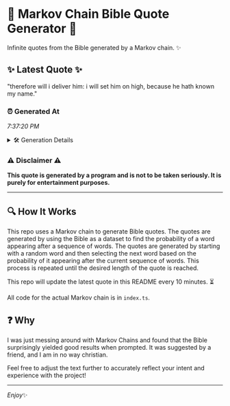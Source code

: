 # 📖 Markov Chain Bible Quote Generator 📖

Infinite quotes from the Bible generated by a Markov chain. ✨

## ✨ Latest Quote ✨
"therefore will i deliver him: i will set him on high, because he hath known my name."

### ⏰ Generated At
*7:37:20 PM*

<details>
    <summary>🛠️ Generation Details</summary>
    <p>
        <strong>🌱 Seed:</strong> therefore<br>
        <strong>🔄 Iterations:</strong> 16<br>
        <strong>📜 Context History:</strong><br>[ therefore ]: will<br>[ therefore, will ]: i<br>[ therefore, will, i ]: deliver<br>[ therefore, will, i, deliver ]: him:<br>[ therefore, will, i, deliver, him: ]: i<br>[ therefore, will, i, deliver, him:, i ]: will<br>[ will, i, deliver, him:, i, will ]: set<br>[ i, deliver, him:, i, will, set ]: him<br>[ deliver, him:, i, will, set, him ]: on<br>[ him:, i, will, set, him, on ]: high,<br>[ i, will, set, him, on, high, ]: because<br>[ will, set, him, on, high,, because ]: he<br>[ set, him, on, high,, because, he ]: hath<br>[ him, on, high,, because, he, hath ]: known<br>[ on, high,, because, he, hath, known ]: my<br>[ high,, because, he, hath, known, my ]: name.<br>
    </p>
</details>

### ⚠️ Disclaimer ⚠️
**This quote is generated by a program and is not to be taken seriously. It is purely for entertainment purposes.**

---

## 🔍 How It Works

This repo uses a Markov chain to generate Bible quotes. The quotes are generated by using the Bible as a dataset to find the probability of a word appearing after a sequence of words. The quotes are generated by starting with a random word and then selecting the next word based on the probability of it appearing after the current sequence of words. This process is repeated until the desired length of the quote is reached.

This repo will update the latest quote in this README every 10 minutes. ⏳

All code for the actual Markov chain is in `index.ts`.

## ❓ Why

I was just messing around with Markov Chains and found that the Bible surprisingly yielded good results when prompted. 
It was suggested by a friend, and I am in no way christian.

Feel free to adjust the text further to accurately reflect your intent and experience with the project!

---

*Enjoy*✨
